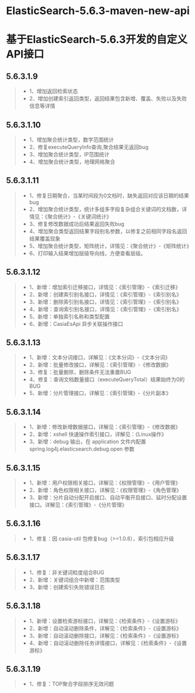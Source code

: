 ElasticSearch-5.6.3-maven-new-api
=====
基于ElasticSearch-5.6.3开发的自定义API接口
=====


5.6.3.1.9
-----
> * 1、增加返回检索状态
> * 2、增加创建索引返回类型，返回结果包含新增、覆盖、失败以及失败信息等详情

5.6.3.1.10
------
> * 1、增加聚合统计类型，数字范围统计
> * 2、修复executeQueryInfo查询,聚合结果无返回bug
> * 3、增加聚合统计类型，IP范围统计
> * 4、增加聚合统计类型，地理网格聚合


5.6.3.1.11 
------
> * 1、修复日期聚合，当某时间段为0文档时，缺失返回对应该日期的结果bug
> * 2、增加聚合统计类型，统计多组多字段复杂组合关键词的文档数，详情见：《聚合统计》-《关键词统计》
> * 3、修复修改数据成功后结果返回失败bug
> * 4、增加聚合类型返回结果字段别名参数，以修复之前相同字段名返回结果覆盖现象
> * 5、增加聚合统计类型，矩阵统计，详情见：《聚合统计》-《矩阵统计》
> * 6、打印输入结果增加层级导向线，方便查看层级。


5.6.3.1.12 
------
> * 1、新增：增加索引迁移接口，详情见：《索引管理》-《索引迁移》
> * 2、新增：创建索引别名接口，详情见：《索引管理》-《索引别名》
> * 3、新增：删除索引别名接口，详情见：《索引管理》-《索引别名》
> * 4、新增：查询索引别名接口，详情见：《索引管理》-《索引别名》
> * 5、新增：单独索引名称和类型配置
> * 6、新增：CasiaEsApi 异步关联操作接口

5.6.3.1.13 
------
> * 1、新增：文本分词接口，详解见：《文本分词》-《文本分词》
> * 2、新增：批量修改接口，详解见：《索引管理》-《修改数据》
> * 3、修复：批量删除，删除条件无法重置BUG
> * 4、修复：查询文档数量接口（executeQueryTotal）结果始终为0的BUG
> * 5、新增：分片管理接口，详解见：《索引管理》-《分片副本》

5.6.3.1.14 
------
> * 1、新增：修改新增数据接口，详解见：《索引管理》-《修改数据》
> * 2、新增：xshell 快速操作索引接口，详解见：《Linux操作》
> * 3、新增：debug 输出，在 application 文件内配置 spring.log4j.elasticsearch.debug.open 参数

5.6.3.1.15 
------
> * 1、新增：用户权限相关接口，详解见：《权限管理》-《用户管理》
> * 2、新增：角色权限相关接口，详解见：《权限管理》-《角色管理》
> * 3、新增：分片自动分配开启接口、自动平衡开启接口、延时分配设置接口。详解见：《索引管理》-《分片管理》

5.6.3.1.16 
------
> * 1、修复：因 casia-util 包修复bug（>=1.0.8），索引包相应升级

5.6.3.1.17 
------
> * 1、修复：非关键词粒度组合BUG
> * 2、新增：关键词组合中新增：范围类型
> * 3、新增：创建索引失败错误日志

5.6.3.1.18 
------
> * 1、新增：设置检索游标接口，详解见：《检索条件》-《设置游标》
> * 2、新增：自动滚动删除条件，详解见：《检索条件》-《设置游标》
> * 3、新增：自动滚动删除接口，详解见：《检索条件》-《设置游标》
> * 4、新增：自动滚动删除任务详情接口，详解见：《检索条件》-《设置游标》

5.6.3.1.19 
------
> * 1、修复：TOP聚合字段排序无效问题
